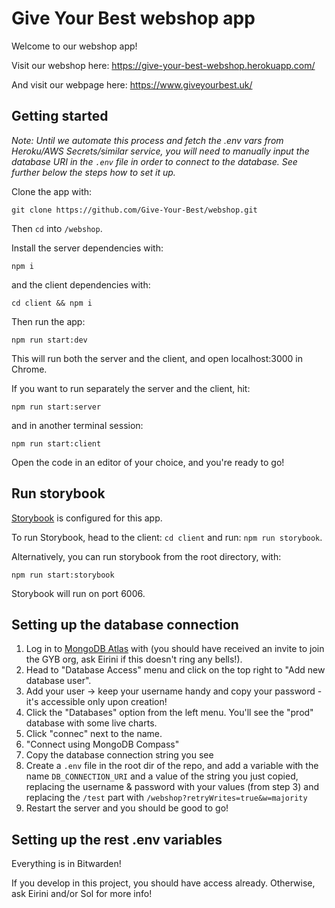 # Give Your Best webshop app

Welcome to our webshop app!

Visit our webshop here: https://give-your-best-webshop.herokuapp.com/

And visit our webpage here: https://www.giveyourbest.uk/

## Getting started

_Note: Until we automate this process and fetch the .env vars from Heroku/AWS Secrets/similar service,
you will need to manually input the database URI in the `.env` file in order to connect to the database.
See further below the steps how to set it up._

Clone the app with:

```
git clone https://github.com/Give-Your-Best/webshop.git
```

Then `cd` into `/webshop`.

Install the server dependencies with:

```
npm i
```

and the client dependencies with:

```
cd client && npm i
```

Then run the app:

```
npm run start:dev
```

This will run both the server and the client, and open localhost:3000 in Chrome.

If you want to run separately the server and the client, hit:

```
npm run start:server
```

and in another terminal session:

```
npm run start:client
```

Open the code in an editor of your choice, and you're ready to go!

## Run storybook

[Storybook](https://storybook.js.org/) is configured for this app.

To run Storybook, head to the client: `cd client`
and run: `npm run storybook`.

Alternatively, you can run storybook from the root directory, with:

```
npm run start:storybook
```

Storybook will run on port 6006.

## Setting up the database connection

1. Log in to [MongoDB Atlas](https://cloud.mongodb.com) with (you should have received an invite to join the GYB org, ask Eirini if this doesn't ring any bells!).
2. Head to "Database Access" menu and click on the top right to "Add new database user".
3. Add your user -> keep your username handy and copy your password - it's accessible only upon creation!
4. Click the "Databases" option from the left menu. You'll see the "prod" database with some live charts.
5. Click "connec" next to the name.
6. "Connect using MongoDB Compass"
7. Copy the database connection string you see
8. Create a `.env` file in the root dir of the repo, and add a variable with the name `DB_CONNECTION_URI` and a value of the string
   you just copied, replacing the username & password with your values (from step 3) and replacing the `/test` part with `/webshop?retryWrites=true&w=majority`
9. Restart the server and you should be good to go!

## Setting up the rest .env variables

Everything is in Bitwarden!

If you develop in this project, you should have access already. Otherwise, ask Eirini and/or Sol for more info!
